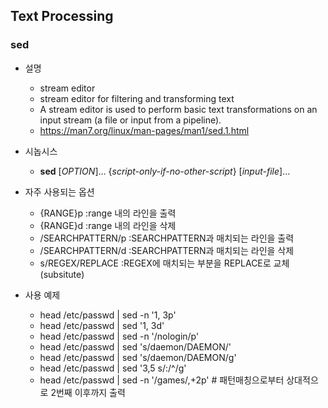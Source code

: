 ## Text Processing

### sed
* 설명
    - stream editor
    - stream editor for filtering and transforming text
    - A stream editor is used to perform basic text transformations on an input stream (a file or input from a pipeline).
    - https://man7.org/linux/man-pages/man1/sed.1.html

* 시놉시스
    - **sed** [*OPTION*]... {*script-only-if-no-other-script*} [*input-file*]...

* 자주 사용되는 옵션
    - {RANGE}p  :range 내의 라인을 출력
    - {RANGE}d  :range 내의 라인을 삭제
    - /SEARCHPATTERN/p    :SEARCHPATTERN과 매치되는 라인을 출력
    - /SEARCHPATTERN/d    :SEARCHPATTERN과 매치되는 라인을 삭제
    - s/REGEX/REPLACE    :REGEX에 매치되는 부분을 REPLACE로 교체 (subsitute)

* 사용 예제
    - head /etc/passwd | sed -n '1, 3p'
    - head /etc/passwd | sed '1, 3d'
    - head /etc/passwd | sed -n '/nologin/p'
    - head /etc/passwd | sed 's/daemon/DAEMON/'
    - head /etc/passwd | sed 's/daemon/DAEMON/g'
    - head /etc/passwd | sed '3,5 s/:/^/g'
    - head /etc/passwd | sed -n '/games/,+2p'  # 패턴매칭으로부터 상대적으로 2번째 이후까지 출력